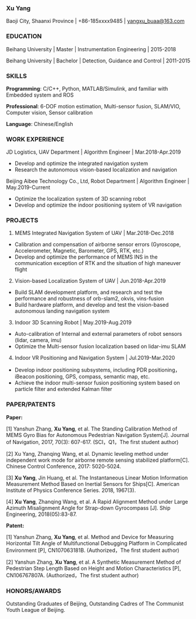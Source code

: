 ### Xu Yang
Baoji City, Shaanxi Province | +86-185xxxx9485 | yangxu_buaa@163.com 

### EDUCATION
Beihang University | Master | Instrumentation Engineering | 2015-2018

Beihang University | Bachelor | Detection, Guidance and Control | 2011-2015
### SKILLS
**Programming**: C/C++, Python, MATLAB/Simulink, and familiar with Embedded system and ROS

**Professional**: 6-DOF motion estimation, Multi-sensor fusion, SLAM/VIO, Computer vision, Sensor calibration

**Language**: Chinese/English

### WORK EXPERIENCE
JD Logistics, UAV Department | Algorithm Engineer | Mar.2018-Apr.2019
  - Develop and optimize the integrated navigation system
  - Research the autonomous vision-based localization and navigation

Beijing Aibee Technology Co., Ltd, Robot Department | Algorithm Engineer | May.2019-Current
  - Optimize the localization system of 3D scanning robot
  - Develop and optimize the indoor positioning system of VR navigation
### PROJECTS
1. MEMS Integrated Navigation System of UAV | Mar.2018-Dec.2018
  - Calibration and compensation of airborne sensor errors (Gyroscope, Accelerometer, Magnetic, Barometer, GPS, RTK, etc.) 
  - Develop and optimize the performance of MEMS INS in the communication exception of RTK and the situation of high maneuver flight

2. Vision-based Localization System of UAV | Jun.2018-Apr.2019
  - Build SLAM development platform, and research and test the performance and robustness of orb-slam2, okvis, vins-fusion
  - Build hardware platform, and develop and test the vision-based autonomous landing navigation system

3. Indoor 3D Scanning Robot | May.2019-Aug.2019
  - Auto-calibration of Internal and external parameters of robot sensors (lidar, camera, imu)
  - Optimize the Multi-sensor fusion localization based on lidar-imu SLAM

4. Indoor VR Positioning and Navigation System | Jul.2019-Mar.2020
  - Develop indoor positioning subsystems, including PDR positioning，iBeacon positioning, GPS, compass, semantic map, etc.
  - Achieve the indoor multi-sensor fusion positioning system based on particle filter and extended Kalman filter

### PAPER/PATENTS
**Paper:**

[1]	Yanshun Zhang, **Xu Yang**, et al. The Standing Calibration Method of MEMS Gyro Bias for Autonomous Pedestrian Navigation System[J]. Journal of Navigation, 2017, 70(3): 607-617. (SCI，Q1，The first student author)

[2]	Xu Yang, Zhanqing Wang, et al. Dynamic leveling method under independent work mode for airborne remote sensing stabilized platform[C]. Chinese Control Conference, 2017: 5020-5024.

[3]	**Xu Yang**, Jin Huang, et al. The Instantaneous Linear Motion Information Measurement Method Based on Inertial Sensors for Ships[C]. American Institute of Physics Conference Series. 2018, 1967(3).

[4]	**Xu Yang**, Zhanqing Wang, et al. A Rapid Alignment Method under Large Azimuth Misalignment Angle for Strap-down Gyrocompass [J]. Ship Engineering, 2018(05):83-87. 

**Patent:**

[1]	Yanshun Zhang, **Xu Yang**, et al. Method and Device for Measuring Horizontal Tilt Angle of Multifunctional Debugging Platform in Complicated Environment [P], CN107063181B. (Authorized，The first student author)

[2]	Yanshun Zhang, **Xu Yang**, et al. A Synthetic Measurement Method of Pedestrian Step Length Based on Height and Motion Characteristics [P], CN106767807A. (Authorized，The first student author)

### HONORS/AWARDS
Outstanding Graduates of Beijing, Outstanding Cadres of The Communist Youth League of Beijing.

